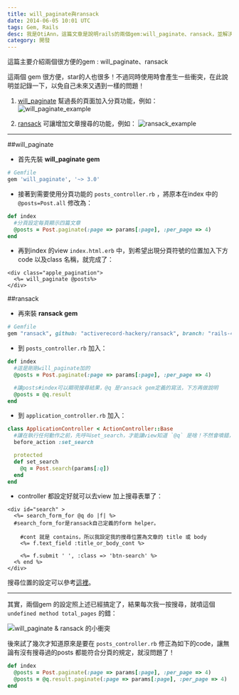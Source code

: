 ```yaml
---
title: will_paginate與ransack
date: 2014-06-05 10:01 UTC
tags: Gem, Rails
desc: 我是OtiAnn，這篇文章是說明rails的兩個gem:will_paginate、ransack，並解決兩個在分頁設定上會互相衝突的地方。
category: 開發
---
```


這篇主要介紹兩個很方便的gem : will_paginate、ransack

這兩個 gem 很方便，star的人也很多！不過同時使用時會產生一些衝突，在此說明並記錄一下，以免自己未來又遇到一樣的問題！

1. [will_paginate](https://github.com/mislav/will_paginate) 幫過長的頁面加入分頁功能，例如：
    ![will_paginate_example](http://user-image.logdown.io/user/7443/blog/7374/post/203033/Pv1IQSiTfqMcwcz7kONg_%E8%9E%A2%E5%B9%95%E5%BF%AB%E7%85%A7%202014-06-06%2015.15.46.png)

2. [ransack](https://github.com/activerecord-hackery/ransack) 可讓增加文章搜尋的功能，例如：
    ![ransack_example](http://user-image.logdown.io/user/7443/blog/7374/post/203033/Q2kkwC5HSisAXkbI3gzQ_%E8%9E%A2%E5%B9%95%E5%BF%AB%E7%85%A7%202014-06-06%2015.24.53.png)

---


##will_paginate

* 首先先裝 **will_paginate gem**

~~~ruby
# Gemfile
gem 'will_paginate', '~> 3.0'
~~~

* 接著到需要使用分頁功能的 `posts_controller.rb` ，將原本在index 中的 `@posts=Post.all` 修改為：

~~~ruby
def index
  #分頁設定每頁顯示四篇文章
  @posts = Post.paginate(:page => params[:page], :per_page => 4)
end
~~~

* 再到index 的view `index.html.erb` 中，到希望出現分頁符號的位置加入下方code 以及class 名稱，就完成了：

~~~erb
<div class="apple_pagination">
  <%= will_paginate @posts%>
</div>
~~~

##ransack

* 再來裝 **ransack gem**

~~~ruby
# Gemfile
gem "ransack", github: "activerecord-hackery/ransack", branch: "rails-4.1"
~~~

* 到 `posts_controller.rb` 加入：

~~~ruby
def index
  #這是剛剛will_paginate加的
  @posts = Post.paginate(:page => params[:page], :per_page => 4)

  #讓posts#index可以顯現搜尋結果，@q 是ransack gem定義的寫法，下方再做說明
  @posts = @q.result
end
~~~

* 到 `application_controller.rb` 加入：

~~~ruby
class ApplicationController < ActionController::Base
  #讓在執行任何動作之前，先呼叫set_search，才能讓view知道 `@q` 是啥！不然會噴錯，說他找不到ransack！
  before_action :set_search

  protected
  def set_search
    @q = Post.search(params[:q])
  end
end
~~~

* controller 都設定好就可以去view 加上搜尋表單了：

~~~erb
<div id="search" >
  <%= search_form_for @q do |f| %>
  #search_form_for是ransack自己定義的form helper。

    #cont 就是 contains，所以我設定我的搜尋位置為文章的 title 或 body
    <%= f.text_field :title_or_body_cont %>

    <%= f.submit ' ', :class => 'btn-search' %>
  <% end %>
</div>
~~~

搜尋位置的設定可以參考[這裡](https://github.com/activerecord-hackery/ransack/blob/master/lib/ransack/constants.rb)。

---

其實，兩個gem 的設定照上述已經搞定了，結果每次我一按搜尋，就噴這個 `undefined method total_pages` 的錯：

![will_paginate & ransack 的小衝突](http://user-image.logdown.io/user/7443/blog/7374/post/203033/RUyEV8a0ROyKx9g7pYyx_%E8%9E%A2%E5%B9%95%E5%BF%AB%E7%85%A7%202014-06-06%2018.10.08.png)

後來試了幾次才知道原來是要在 `posts_controller.rb` 修正為如下的code，讓無論有沒有搜尋過的posts 都能符合分頁的規定，就沒問題了！

~~~ruby
def index
  @posts = Post.paginate(:page => params[:page], :per_page => 4)
  @posts = @q.result.paginate(:page => params[:page], :per_page => 4)
end
~~~
